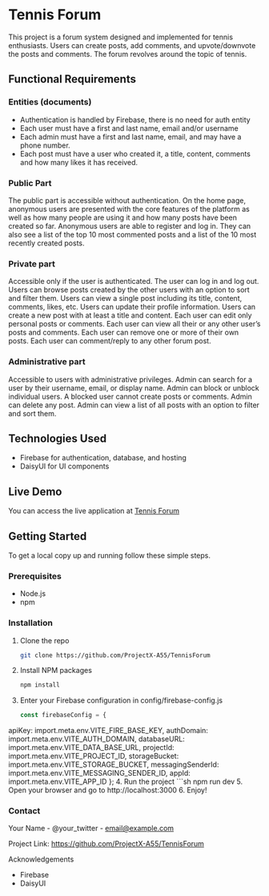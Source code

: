 # Tennis Forum

This project is a forum system designed and implemented for tennis enthusiasts. Users can create posts, add comments, and upvote/downvote the posts and comments. The forum revolves around the topic of tennis.

## Functional Requirements

### Entities (documents)

- Authentication is handled by Firebase, there is no need for auth entity
- Each user must have a first and last name, email and/or username
- Each admin must have a first and last name, email, and may have a phone number.
- Each post must have a user who created it, a title, content, comments and how many likes it has received.

### Public Part

The public part is accessible without authentication. On the home page, anonymous users are presented with the core features of the platform as well as how many people are using it and how many posts have been created so far. Anonymous users are able to register and log in. They can also see a list of the top 10 most commented posts and a list of the 10 most recently created posts.

### Private part

Accessible only if the user is authenticated. The user can log in and log out. Users can browse posts created by the other users with an option to sort and filter them. Users can view a single post including its title, content, comments, likes, etc. Users can update their profile information. Users can create a new post with at least a title and content. Each user can edit only personal posts or comments. Each user can view all their or any other user’s posts and comments. Each user can remove one or more of their own posts. Each user can comment/reply to any other forum post.

### Administrative part

Accessible to users with administrative privileges. Admin can search for a user by their username, email, or display name. Admin can block or unblock individual users. A blocked user cannot create posts or comments. Admin can delete any post. Admin can view a list of all posts with an option to filter and sort them.

## Technologies Used

- Firebase for authentication, database, and hosting
- DaisyUI for UI components

## Live Demo

You can access the live application at [Tennis Forum](https://tennis-forum-12fa0.web.app/)

## Getting Started

To get a local copy up and running follow these simple steps.

### Prerequisites

- Node.js
- npm

### Installation

1. Clone the repo
    ```sh
    git clone https://github.com/ProjectX-A55/TennisForum
2. Install NPM packages
    ```sh
    npm install
3. Enter your Firebase configuration in config/firebase-config.js
   ```js
   const firebaseConfig = {
  apiKey: import.meta.env.VITE_FIRE_BASE_KEY,
  authDomain: import.meta.env.VITE_AUTH_DOMAIN,
  databaseURL: import.meta.env.VITE_DATA_BASE_URL,
  projectId: import.meta.env.VITE_PROJECT_ID,
  storageBucket: import.meta.env.VITE_STORAGE_BUCKET,
  messagingSenderId: import.meta.env.VITE_MESSAGING_SENDER_ID,
  appId: import.meta.env.VITE_APP_ID
};
4. Run the project
    ```sh
    npm run dev
5. Open your browser and go to http://localhost:3000
6. Enjoy!

### Contact
Your Name - @your_twitter - email@example.com

Project Link: https://github.com/ProjectX-A55/TennisForum

Acknowledgements
- Firebase
- DaisyUI